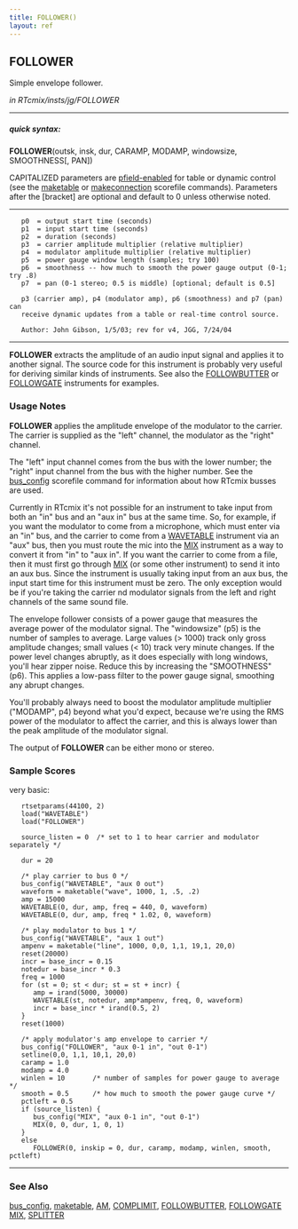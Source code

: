 ```yaml
---
title: FOLLOWER()
layout: ref
---
```


## FOLLOWER

Simple envelope follower.

*in RTcmix/insts/jg/FOLLOWER*  
  

-----

##### quick syntax:

**FOLLOWER**(outsk, insk, dur, CARAMP, MODAMP, windowsize, SMOOTHNESS\[,
PAN\])

CAPITALIZED parameters are [pfield-enabled](pfield-enabled.html) for
table or dynamic control (see the
[maketable](../scorefile/maketable-2.html) or
[makeconnection](../scorefile/makeconnection-2.html) scorefile
commands). Parameters after the \[bracket\] are optional and default to
0 unless otherwise noted.

-----

  

``` 
   p0  = output start time (seconds)
   p1  = input start time (seconds)
   p2  = duration (seconds)
   p3  = carrier amplitude multiplier (relative multiplier)
   p4  = modulator amplitude multiplier (relative multiplier)
   p5  = power gauge window length (samples; try 100)
   p6  = smoothness -- how much to smooth the power gauge output (0-1; try .8)
   p7  = pan (0-1 stereo; 0.5 is middle) [optional; default is 0.5]

   p3 (carrier amp), p4 (modulator amp), p6 (smoothness) and p7 (pan) can
   receive dynamic updates from a table or real-time control source.

   Author: John Gibson, 1/5/03; rev for v4, JGG, 7/24/04
```

  

-----

  
**FOLLOWER** extracts the amplitude of an audio input signal and applies
it to another signal. The source code for this instrument is probably
very useful for deriving similar kinds of instruments. See also the
[FOLLOWBUTTER](FOLLOWBUTTER.html) or [FOLLOWGATE](FOLLOWGATE.html)
instruments for examples.

### Usage Notes

**FOLLOWER** applies the amplitude envelope of the modulator to the
carrier. The carrier is supplied as the "left" channel, the modulator as
the "right" channel.

The "left" input channel comes from the bus with the lower number; the
"right" input channel from the bus with the higher number. See the
[bus\_config](../scorefile/bus_config.html) scorefile command for
information about how RTcmix busses are used.

Currently in RTcmix it's not possible for an instrument to take input
from both an "in" bus and an "aux in" bus at the same time. So, for
example, if you want the modulator to come from a microphone, which must
enter via an "in" bus, and the carrier to come from a
[WAVETABLE](WAVETABLE.html) instrument via an "aux" bus, then you must
route the mic into the [MIX](MIX.html) instrument as a way to convert it
from "in" to "aux in". If you want the carrier to come from a file, then
it must first go through [MIX](MIX.html) (or some other instrument) to
send it into an aux bus. Since the instrument is usually taking input
from an aux bus, the input start time for this instrument must be zero.
The only exception would be if you're taking the carrier nd modulator
signals from the left and right channels of the same sound file.

The envelope follower consists of a power gauge that measures the
average power of the modulator signal. The "windowsize" (p5) is the
number of samples to average. Large values (\> 1000) track only gross
amplitude changes; small values (\< 10) track very minute changes. If
the power level changes abruptly, as it does especially with long
windows, you'll hear zipper noise. Reduce this by increasing the
"SMOOTHNESS" (p6). This applies a low-pass filter to the power gauge
signal, smoothing any abrupt changes.

You'll probably always need to boost the modulator amplitude multiplier
("MODAMP", p4) beyond what you'd expect, because we're using the RMS
power of the modulator to affect the carrier, and this is always lower
than the peak amplitude of the modulator signal.

The output of **FOLLOWER** can be either mono or stereo.

### Sample Scores

very basic:

``` 
   rtsetparams(44100, 2)
   load("WAVETABLE")
   load("FOLLOWER")
   
   source_listen = 0  /* set to 1 to hear carrier and modulator separately */
   
   dur = 20
   
   /* play carrier to bus 0 */
   bus_config("WAVETABLE", "aux 0 out")
   waveform = maketable("wave", 1000, 1, .5, .2)
   amp = 15000
   WAVETABLE(0, dur, amp, freq = 440, 0, waveform)
   WAVETABLE(0, dur, amp, freq * 1.02, 0, waveform)
   
   /* play modulator to bus 1 */
   bus_config("WAVETABLE", "aux 1 out")
   ampenv = maketable("line", 1000, 0,0, 1,1, 19,1, 20,0)
   reset(20000)
   incr = base_incr = 0.15
   notedur = base_incr * 0.3
   freq = 1000
   for (st = 0; st < dur; st = st + incr) {
      amp = irand(5000, 30000)
      WAVETABLE(st, notedur, amp*ampenv, freq, 0, waveform)
      incr = base_incr * irand(0.5, 2)
   }
   reset(1000)
   
   /* apply modulator's amp envelope to carrier */
   bus_config("FOLLOWER", "aux 0-1 in", "out 0-1")
   setline(0,0, 1,1, 10,1, 20,0)
   caramp = 1.0
   modamp = 4.0
   winlen = 10       /* number of samples for power gauge to average */
   smooth = 0.5      /* how much to smooth the power gauge curve */
   pctleft = 0.5
   if (source_listen) {
      bus_config("MIX", "aux 0-1 in", "out 0-1")
      MIX(0, 0, dur, 1, 0, 1)
   }
   else
      FOLLOWER(0, inskip = 0, dur, caramp, modamp, winlen, smooth, pctleft)
```

  

-----

### See Also

[bus\_config](../scorefile/bus_config.html),
[maketable](../scorefile/maketable.html), [AM](AM.html),
[COMPLIMIT](COMPLIMIT.html), [FOLLOWBUTTER](FOLLOWBUTTER.html),
[FOLLOWGATE](FOLLOWGATE.html) [MIX](MIX.html), [SPLITTER](SPLITTER.html)

